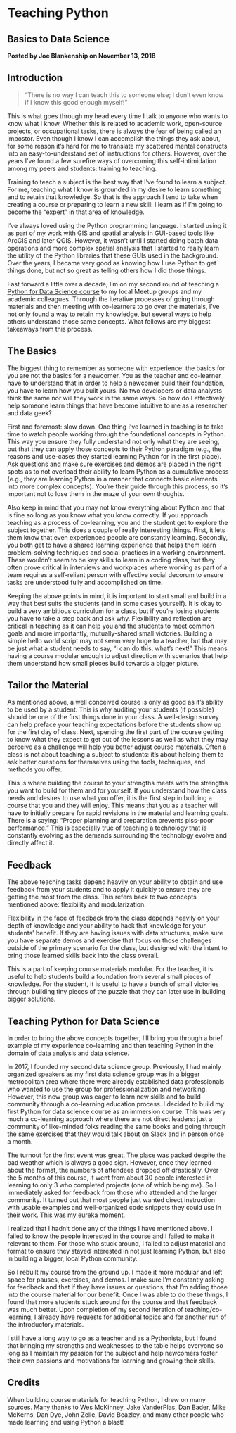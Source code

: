 # Teaching Python

## Basics to Data Science

**Posted by Joe Blankenship on November 13, 2018**

## Introduction

> “There is no way I can teach this to someone else; I don’t even know if I know this good enough myself!”

This is what goes through my head every time I talk to anyone who wants to know what I know. Whether this is related to academic work, open-source projects, or occupational tasks, there is always the fear of being called an impostor. Even though I know I can accomplish the things they ask about, for some reason it’s hard for me to translate my scattered mental constructs into an easy-to-understand set of instructions for others. However, over the years I’ve found a few surefire ways of overcoming this self-intimidation among my peers and students: training to teaching.

Training to teach a subject is the best way that I’ve found to learn a subject. For me, teaching what I know is grounded in my desire to learn something and to retain that knowledge. So that is the approach I tend to take when creating a course or preparing to learn a new skill: I learn as if I’m going to become the “expert” in that area of knowledge.

I’ve always loved using the Python programming language. I started using it as part of my work with GIS and spatial analysis in GUI-based tools like ArcGIS and later QGIS. However, it wasn’t until I started doing batch data operations and more complex spatial analysis that I started to really learn the utility of the Python libraries that these GUIs used in the background. Over the years, I became very good as knowing how I use Python to get things done, but not so great as telling others how I did those things.

Fast forward a little over a decade, I’m on my second round of teaching a [Python for Data Science course](https://github.com/bluegrass-devs/python_immersion "https://github.com/bluegrass-devs/python_immersion") to my local Meetup groups and my academic colleagues. Through the iterative processes of going through materials and then meeting with co-learners to go over the materials, I’ve not only found a way to retain my knowledge, but several ways to help others understand those same concepts. What follows are my biggest takeaways from this process.

## The Basics

The biggest thing to remember as someone with experience: the basics for you are not the basics for a newcomer. You as the teacher and co-learner have to understand that in order to help a newcomer build their foundation, you have to learn how you built yours. No two developers or data analysts think the same nor will they work in the same ways. So how do I effectively help someone learn things that have become intuitive to me as a researcher and data geek?

First and foremost: slow down. One thing I’ve learned in teaching is to take time to watch people working through the foundational concepts in Python. This way you ensure they fully understand not only what they are seeing, but that they can apply those concepts to their Python paradigm (e.g., the reasons and use-cases they started learning Python for in the first place). Ask questions and make sure exercises and demos are placed in the right spots as to not overload their ability to learn Python as a cumulative process (e.g., they are learning Python in a manner that connects basic elements into more complex concepts). You’re their guide through this process, so it’s important not to lose them in the maze of your own thoughts.

Also keep in mind that you may not know everything about Python and that is fine so long as you know what you know correctly. If you approach teaching as a process of co-learning, you and the student get to explore the subject together. This does a couple of really interesting things. First, it lets them know that even experienced people are constantly learning. Secondly, you both get to have a shared learning experience that helps them learn problem-solving techniques and social practices in a working environment. These wouldn’t seem to be key skills to learn in a coding class, but they often prove critical in interviews and workplaces where working as part of a team requires a self-reliant person with effective social decorum to ensure tasks are understood fully and accomplished on time.

Keeping the above points in mind, it is important to start small and build in a way that best suits the students (and in some cases yourself). It is okay to build a very ambitious curriculum for a class, but if you’re losing students you have to take a step back and ask why. Flexibility and reflection are critical in teaching as it can help you and the students to meet common goals and more importantly, mutually-shared small victories. Building a simple hello world script may not seem very huge to a teacher, but that may be just what a student needs to say, “I can do this, what’s next!” This means having a course modular enough to adjust direction with scenarios that help them understand how small pieces build towards a bigger picture.

## Tailor the Material

As mentioned above, a well conceived course is only as good as it’s ability to be used by a student. This is why auditing your students (if possible) should be one of the first things done in your class. A well-design survey can help preface your teaching expectations before the students show up for the first day of class. Next, spending the first part of the course getting to know what they expect to get out of the lessons as well as what they may perceive as a challenge will help you better adjust course materials. Often a class is not about teaching a subject to students: it’s about helping them to ask better questions for themselves using the tools, techniques, and methods you offer.

This is where building the course to your strengths meets with the strengths you want to build for them and for yourself. If you understand how the class needs and desires to use what you offer, it is the first step in building a course that you and they will enjoy. This means that you as a teacher will have to initially prepare for rapid revisions in the material and learning goals. There is a saying: “Proper planning and preparation prevents piss-poor performance.” This is especially true of teaching a technology that is constantly evolving as the demands surrounding the technology evolve and directly affect it.

## Feedback

The above teaching tasks depend heavily on your ability to obtain and use feedback from your students and to apply it quickly to ensure they are getting the most from the class. This refers back to two concepts mentioned above: flexibility and modularization.

Flexibility in the face of feedback from the class depends heavily on your depth of knowledge and your ability to hack that knowledge for your students’ benefit. If they are having issues with data structures, make sure you have separate demos and exercise that focus on those challenges outside of the primary scenario for the class, but designed with the intent to bring those learned skills back into the class overall.

This is a part of keeping course materials modular. For the teacher, it is useful to help students build a foundation from several small pieces of knowledge. For the student, it is useful to have a bunch of small victories through building tiny pieces of the puzzle that they can later use in building bigger solutions.

## Teaching Python for Data Science

In order to bring the above concepts together, I’ll bring you through a brief example of my experience co-learning and then teaching Python in the domain of data analysis and data science.

In 2017, I founded my second data science group. Previously, I had mainly organized speakers as my first data science group was in a bigger metropolitan area where there were already established data professionals who wanted to use the group for professionalization and networking. However, this new group was eager to learn new skills and to build community through a co-learning education process. I decided to build my first Python for data science course as an immersion course. This was very much a co-learning approach where there are not direct leaders: just a community of like-minded folks reading the same books and going through the same exercises that they would talk about on Slack and in person once a month.

The turnout for the first event was great. The place was packed despite the bad weather which is always a good sign. However, once they learned about the format, the numbers of attendees dropped off drastically. Over the 5 months of this course, it went from about 30 people interested in learning to only 3 who completed projects (one of which being me). So I immediately asked for feedback from those who attended and the larger community. It turned out that most people just wanted direct instruction with usable examples and well-organized code snippets they could use in their work. This was my eureka moment.

I realized that I hadn’t done any of the things I have mentioned above. I failed to know the people interested in the course and I failed to make it relevant to them. For those who stuck around, I failed to adjust material and format to ensure they stayed interested in not just learning Python, but also in building a bigger, local Python community.

So I rebuilt my course from the ground up. I made it more modular and left space for pauses, exercises, and demos. I make sure I’m constantly asking for feedback and that if they have issues or questions, that I’m adding those into the course material for our benefit. Once I was able to do these things, I found that more students stuck around for the course and that feedback was much better. Upon completion of my second iteration of teaching/co-learning, I already have requests for additional topics and for another run of the introductory materials.

I still have a long way to go as a teacher and as a Pythonista, but I found that bringing my strengths and weaknesses to the table helps everyone so long as I maintain my passion for the subject and help newcomers foster their own passions and motivations for learning and growing their skills.

## Credits

When building course materials for teaching Python, I drew on many sources. Many thanks to Wes McKinney, Jake VanderPlas, Dan Bader, Mike McKerns, Dan Dye, John Zelle, David Beazley, and many other people who made learning and using Python a blast!  
